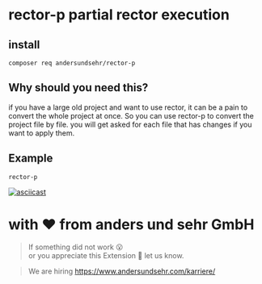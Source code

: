 # rector-p partial rector execution

## install

`composer req andersundsehr/rector-p`

## Why should you need this?

if you have a large old project and want to use rector, it can be a pain to convert the whole project at once.
So you can use rector-p to convert the project file by file.
you will get asked for each file that has changes if you want to apply them.

## Example

`rector-p`

[![asciicast](https://asciinema.org/a/671145.png)](https://asciinema.org/a/671145)


# with ♥️ from anders und sehr GmbH

> If something did not work 😮  
> or you appreciate this Extension 🥰 let us know.

> We are hiring https://www.andersundsehr.com/karriere/

